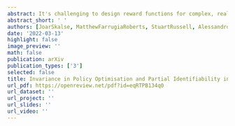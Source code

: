```yaml
---
abstract: It's challenging to design reward functions for complex, real-world tasks. Reward learning lets one instead infer reward functions from data.  However, multiple reward functions often fit the data equally well, even in the infinite-data limit.  Prior work often considers reward functions to be uniquely recoverable, by imposing additional assumptions on data sources. By contrast, we formally characterise the partial identifiability of popular data sources, including demonstrations and trajectory preferences, under multiple com- mon sets of assumptions. We analyse the impact of this partial identifiability on downstream tasks such as policy optimisation, including under changes in environment dynamics. We unify our results in a framework for comparing data sources and downstream tasks by their invariances, with implications for the design and selection of data sources for reward learning. 
abstract_short: ' '
authors: [JoarSkalse, MatthewFarrugiaRoberts, StuartRussell, AlessandroAbate, AdamGleave]
date: '2022-03-13'
highlight: false
image_preview: ''
math: false
publication: arXiv 
publication_types: ['3']
selected: false
title: Invariance in Policy Optimisation and Partial Identifiability in Reward Learning
url_pdf: https://openreview.net/pdf?id=eqRTPB134q0
url_dataset: ''
url_project: ''
url_slides: '' 
url_video: ''
---
```


